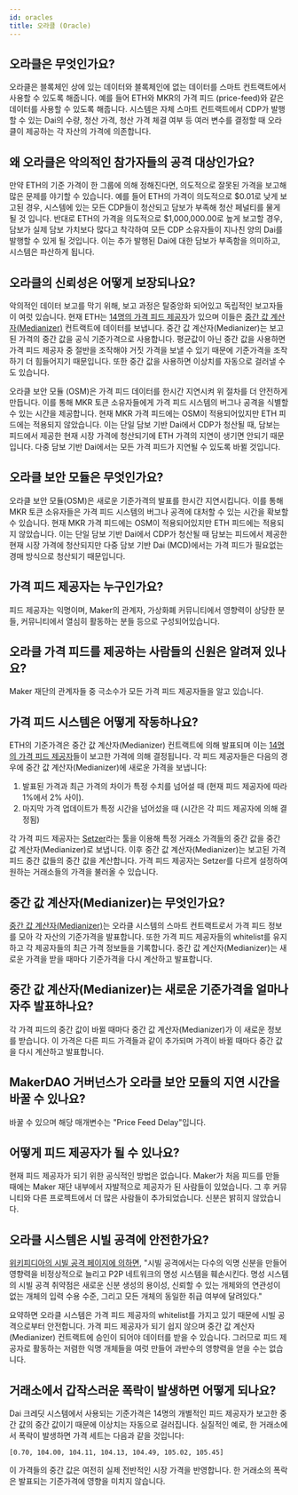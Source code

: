 ```yaml
---
id: oracles
title: 오라클 (Oracle)
---
```


## 오라클은 무엇인가요?

오라클은 블록체인 상에 있는 데이터와 블록체인에 없는 데이터를 스마트 컨트랙트에서 사용할 수 있도록 해줍니다. 예를 들어 ETH와 MKR의 가격 피드 (price-feed)와 같은 데이터를 사용할 수 있도록 해줍니다. 시스템은 자체 스마트 컨트랙트에서 CDP가 발행할 수 있는 Dai의 수량, 청산 가격, 청산 가격 체결 여부 등 여러 변수를 결정할 때 오라클이 제공하는 각 자산의 가격에 의존합니다.

## 왜 오라클은 악의적인 참가자들의 공격 대상인가요?

만약 ETH의 기준 가격이 한 그룹에 의해 정해진다면, 의도적으로 잘못된 가격을 보고해 많은 문제를 야기할 수 있습니다. 예를 들어 ETH의 가격이 의도적으로 \$0.01로 낮게 보고된 경우, 시스템에 있는 모든 CDP들이 청산되고 담보가 부족해 청산 페널티를 물게 될 것 입니다. 반대로 ETH의 가격을 의도적으로 \$1,000,000.00로 높게 보고할 경우, 담보가 실제 담보 가치보다 많다고 착각하여 모든 CDP 소유자들이 지나친 양의 Dai를 발행할 수 있게 될 것입니다. 이는 추가 발행된 Dai에 대한 담보가 부족함을 의미하고, 시스템은 파산하게 됩니다.

## 오라클의 신뢰성은 어떻게 보장되나요?

악의적인 데이터 보고를 막기 위해, 보고 과정은 탈중앙화 되어있고 독립적인 보고자들이 여럿 있습니다. 현재 ETH는 [14명의 가격 피드 제공자](https://mkr.tools/system/feeds)가 있으며 이들은 [중간 값 계산자(Medianizer)](https://github.com/makerdao/medianizer) 컨트랙트에 데이터를 보냅니다. 중간 값 계산자(Medianizer)는 보고된 가격의 중간 값을 공식 기준가격으로 사용합니다. 평균값이 아닌 중간 값을 사용하면 가격 피드 제공자 중 절반을 조작해야 거짓 가격을 보낼 수 있기 때문에 기준가격을 조작하기 더 힘들어지기 때문입니다. 또한 중간 값을 사용하면 이상치를 자동으로 걸러낼 수도 있습니다.

오라클 보안 모듈 \(OSM\)은 가격 피드 데이터를 한시간 지연시켜 위 절차를 더 안전하게 만듭니다. 이를 통해 MKR 토큰 소유자들에게 가격 피드 시스템의 버그나 공격을 식별할 수 있는 시간을 제공합니다. 현재 MKR 가격 피드에는 OSM이 적용되어있지만 ETH 피드에는 적용되지 않았습니다. 이는 단일 담보 기반 Dai에서 CDP가 청산될 때, 담보는 피드에서 제공한 현재 시장 가격에 청산되기에 ETH 가격의 지연이 생기면 안되기 때문입니다. 다중 담보 기반 Dai에서는 모든 가격 피드가 지연될 수 있도록 바뀔 것입니다.

## 오라클 보안 모듈은 무엇인가요?

오라클 보안 모듈\(OSM\)은 새로운 기준가격의 발표를 한시간 지연시킵니다. 이를 통해 MKR 토큰 소유자들은 가격 피드 시스템의 버그나 공격에 대처할 수 있는 시간을 확보할 수 있습니다. 현재 MKR 가격 피드에는 OSM이 적용되어있지만 ETH 피드에는 적용되지 않았습니다. 이는 단일 담보 기반 Dai에서 CDP가 청산될 때 담보는 피드에서 제공한 현재 시장 가격에 청산되지만 다중 담보 기반 Dai (MCD)에서는 가격 피드가 필요없는 경매 방식으로 청산되기 때문입니다.

## 가격 피드 제공자는 누구인가요?

피드 제공자는 익명이며, Maker의 관계자, 가상화폐 커뮤니티에서 영향력이 상당한 분들, 커뮤니티에서 열심히 활동하는 분들 등으로 구성되어있습니다.

## 오라클 가격 피드를 제공하는 사람들의 신원은 알려져 있나요?

Maker 재단의 관계자들 중 극소수가 모든 가격 피드 제공자들을 알고 있습니다.

## 가격 피드 시스템은 어떻게 작동하나요?

ETH의 기준가격은 중간 값 계산자(Medianizer) 컨트랙트에 의해 발표되며 이는 [14명의 가격 피드 제공자](https://mkr.tools/system/feeds)들이 보고한 가격에 의해 결정됩니다. 각 피드 제공자들은 다음의 경우에 중간 값 계산자(Medianizer)에 새로운 가격을 보냅니다:

1. 발표된 가격과 최근 가격의 차이가 특정 수치를 넘어설 때 \(현재 피드 제공자에 따라 1%에서 2% 사이\).
2. 마지막 가격 업데이트가 특정 시간을 넘어섰을 때 \(시간은 각 피드 제공자에 의해 결정됨\)

각 가격 피드 제공자는 [Setzer](https://github.com/makerdao/setzer)라는 툴을 이용해 특정 거래소 가격들의 중간 값을 중간 값 계산자(Medianizer)로 보냅니다. 이후 중간 값 계산자(Medianizer)는 보고된 가격 피드 중간 값들의 중간 값을 계산합니다. 가격 피드 제공자는 Setzer를 다르게 설정하여 원하는 거래소들의 가격을 불러올 수 있습니다.

## 중간 값 계산자(Medianizer)는 무엇인가요?

[중간 값 계산자(Medianizer)](https://github.com/makerdao/medianizer)는 오라클 시스템의 스마트 컨트랙트로서 가격 피드 정보를 모아 각 자산의 기준가격을 발표합니다. 또한 가격 피드 제공자들의 whitelist를 유지하고 각 제공자들의 최근 가격 정보들을 기록합니다. 중간 값 계산자(Medianizer)는 새로운 가격을 받을 때마다 기준가격을 다시 계산하고 발표합니다.

## 중간 값 계산자(Medianizer)는 새로운 기준가격을 얼마나 자주 발표하나요?

각 가격 피드의 중간 값이 바뀔 때마다 중간 값 계산자(Medianizer)가 이 새로운 정보를 받습니다. 이 가격은 다른 피드 가격들과 같이 추가되며 가격이 바뀔 때마다 중간 값을 다시 계산하고 발표합니다.

## MakerDAO 거버넌스가 오라클 보안 모듈의 지연 시간을 바꿀 수 있나요?

바꿀 수 있으며 해당 매개변수는 "Price Feed Delay"입니다.

## 어떻게 피드 제공자가 될 수 있나요?

현재 피드 제공자가 되기 위한 공식적인 방법은 없습니다. Maker가 처음 피드를 만들 때에는 Maker 재단 내부에서 자발적으로 제공자가 된 사람들이 있었습니다. 그 후 커뮤니티와 다른 프로젝트에서 더 많은 사람들이 추가되었습니다. 신분은 밝히지 않았습니다.

## 오라클 시스템은 시빌 공격에 안전한가요?

[위키피디아의 시빌 공격 페이지에 의하면](https://en.wikipedia.org/wiki/Sybil_attack), "시빌 공격에서는 다수의 익명 신분을 만들어 영향력을 비정상적으로 늘리고 P2P 네트워크의 명성 시스템을 훼손시킨다. 명성 시스템의 시빌 공격 취약점은 새로운 신분 생성의 용이성, 신뢰할 수 있는 개체와의 연관성이 없는 개체의 입력 수용 수준, 그리고 모든 개체의 동일한 취급 여부에 달려있다."

요약하면 오라클 시스템은 가격 피드 제공자의 whitelist를 가지고 있기 때문에 시빌 공격으로부터 안전합니다. 가격 피드 제공자가 되기 쉽지 않으며 중간 값 계산자(Medianizer) 컨트랙트에 승인이 되어야 데이터를 받을 수 있습니다. 그러므로 피드 제공자로 활동하는 저렴한 익명 개체들을 여럿 만들어 과반수의 영향력을 얻을 수는 없습니다.

## 거래소에서 갑작스러운 폭락이 발생하면 어떻게 되나요?

Dai 크레딧 시스템에서 사용되는 기준가격은 14명의 개별적인 피드 제공자가 보고한 중간 값의 중간 값이기 때문에 이상치는 자동으로 걸러집니다. 실질적인 예로, 한 거래소에서 폭락이 발생하면 가격 세트는 다음과 같을 것입니다:

`[0.70, 104.00, 104.11, 104.13, 104.49, 105.02, 105.45]`

이 가격들의 중간 값은 여전히 실제 전반적인 시장 가격을 반영합니다. 한 거래소의 폭락은 발표되는 기준가격에 영향을 미치지 않습니다.
